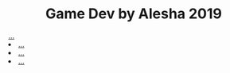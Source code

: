 <h1 align=center>Game Dev by Alesha 2019</h1
  
  
  <li><a href="...">...</a>
  <li><a href="...">...</a>
  <li><a href="...">...</a>
  <li><a href="...">...</a>
